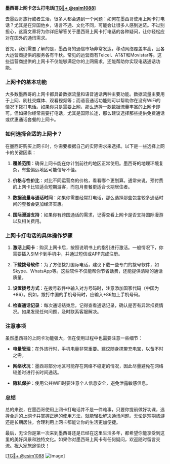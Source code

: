 **墨西哥上网卡怎么打电话[[TG💪+ @esim1088](https://t.me/s/esim1088)]**

去墨西哥旅行或者生活，很多人都会遇到一个问题：如何在墨西哥使用上网卡打电话？尤其是在异国他乡，语言不通、文化不同，可能会让很多人感到迷茫。不过别担心，这篇文章将为你详细解答关于墨西哥上网卡打电话的各种疑问，让你轻松应对在国外的通讯需求。

首先，我们需要了解的是，墨西哥的通信市场非常发达，移动网络覆盖率高，且各大运营商提供的服务各有千秋。常见的运营商有Telcel、AT&T和Movistar等。这些运营商提供的上网卡不仅能够满足你的上网需求，还能帮助你实现电话通话功能。

### 上网卡的基本功能

大多数墨西哥的上网卡都具备数据流量和语音通话两种主要功能。数据流量主要用于上网、刷社交媒体、观看视频等；而语音通话功能则可以帮助你在没有WiFi的情况下拨打电话。如果你只是需要上网，那么选择一款数据流量丰富的上网卡即可。但如果你经常需要打电话，尤其是国际长途，那么建议选择那些提供免费通话或优惠通话套餐的上网卡。

### 如何选择合适的上网卡？

在墨西哥购买上网卡时，你需要根据自己的实际需求来选择。以下是一些选择上网卡的关键因素：

1. **覆盖范围**：确保上网卡能在你计划前往的地区正常使用。墨西哥的地理环境复杂，有些偏远地区可能信号不佳。
   
2. **价格与性价比**：对比不同运营商的价格，看看哪个更划算。通常来说，预付费的上网卡比较适合短期游客，而包月套餐更适合长期居住者。

3. **数据流量与通话时间**：如果你需要经常打电话，那么选择那些包含较多通话时间的套餐会更加经济实惠。

4. **国际漫游支持**：如果你有跨国通话的需求，记得查看上网卡是否支持国际漫游以及相关费用。

### 上网卡打电话的具体操作步骤

1. **激活上网卡**：购买上网卡后，按照说明书上的指引进行激活。一般情况下，你需要插入SIM卡到手机中，并通过短信或APP完成注册。

2. **下载拨号软件**：为了方便拨打国际电话，建议下载一些专门的拨号软件，如Skype、WhatsApp等。这些软件不仅能帮你节省话费，还能提供清晰的通话质量。

3. **设置拨号方式**：在拨号软件中输入对方号码时，注意添加国家代码（中国为+86）。例如，拨打中国的手机号码时，应输入+86加上手机号码。

4. **检查通话记录**：每次通话结束后，记得查看通话记录，确认是否有异常扣费情况。如果发现任何问题，及时联系客服解决。

### 注意事项

虽然墨西哥的上网卡功能强大，但在使用过程中也需要注意一些细节：

- **电量管理**：在外旅行时，手机电量非常重要。建议随身携带充电宝，以备不时之需。
  
- **网络状况**：墨西哥部分地区可能存在网络不稳定的情况，因此尽量避免在网络较差时进行长时间通话。

- **隐私保护**：使用公共WiFi时要注意个人信息安全，避免泄露敏感信息。

### 总结

总的来说，在墨西哥使用上网卡打电话并不是一件难事，只要你提前做好功课，选择合适的上网卡并掌握正确的使用方法，就能轻松解决通讯问题。无论是短期旅游还是长期居住，合理利用上网卡都能让你的生活更加便捷。

最后，无论你是第一次来到墨西哥还是已经在这里生活多年，都希望你能享受到这里的美好风景和独特文化。如果你对墨西哥上网卡有任何疑问，欢迎随时留言交流。祝大家旅途愉快！

[[TG💪+ @esim1088](https://t.me/s/esim1088) ![Image](https://i.postimg.cc/4NQfJmqS/Snipaste-2025-05-13-00-14-12.png)]
